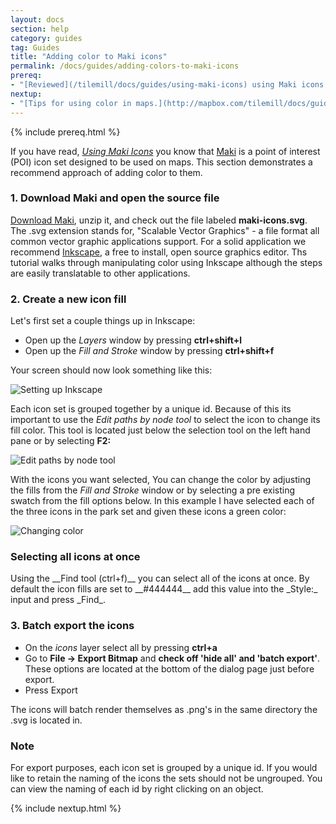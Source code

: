 ```yaml
---
layout: docs
section: help
category: guides
tag: Guides
title: "Adding color to Maki icons"
permalink: /docs/guides/adding-colors-to-maki-icons
prereq:
- "[Reviewed](/tilemill/docs/guides/using-maki-icons) using Maki icons."
nextup:
- "[Tips for using color in maps.](http://mapbox.com/tilemill/docs/guides/tips-for-color)"
---
```

{% include prereq.html %}

If you have read, [_Using Maki Icons_](http://mapbox.com/tilemill/docs/guides/using-maki-icons) you know that [Maki](http://mapbox.com/maki) is a point of interest (POI) icon set designed to be used on maps. This section demonstrates a recommend approach of adding color to them. 

### 1. Download Maki and open the source file

[Download Maki](http://mapbox.com/maki/maki-icon-source/maki.zip), unzip it, and check out the file labeled __maki-icons.svg__. The .svg extension stands for, "Scalable Vector Graphics" - a file format all common vector graphic applications support. For a solid application we recommend [Inkscape](http://inkscape.org), a free to install, open source graphics editor. Ths tutorial walks through manipulating color using Inkscape although the steps are easily translatable to other applications.

### 2. Create a new icon fill

Let's first set a couple things up in Inkscape:

- Open up the _Layers_ window by pressing __ctrl+shift+l__
- Open up the _Fill and Stroke_ window by pressing __ctrl+shift+f__

Your screen should now look something like this:

![Setting up Inkscape](/tilemill/assets/pages/adding-colors-to-maki-icons-1.png)

Each icon set is grouped together by a unique id. Because of this its important to use
the _Edit paths by node tool_ to select the icon to change its fill
color. This tool is located just below the selection tool on the left
hand pane or by selecting __F2:__ 

![Edit paths by node tool](/tilemill/assets/pages/adding-colors-to-maki-icons-2.png)

With the icons you want selected, You can change the color by
adjusting the fills from the _Fill and Stroke_ window or by selecting
a pre existing swatch from the fill options below. In this example
I have selected each of the three icons in the park set and given these
icons a green color:

![Changing color](/tilemill/assets/pages/adding-colors-to-maki-icons-3.png)

<div class='note' markdown='1'>
<h3>Selecting all icons at once</h3>
Using the __Find tool (ctrl+f)__ you can select all of the icons at
once. By default the icon fills are set to __#444444__ add this value
into the _Style:_ input and press _Find_.
</div>

### 3. Batch export the icons

- On the _icons_ layer select all by pressing __ctrl+a__
- Go to __File -> Export Bitmap__ and __check off 'hide all' and 'batch export'__. These options are located at the bottom of the dialog page just before export.
- Press Export

The icons will batch render themselves as .png's in the same directory the .svg is located in.

<div class='note' markdown='1'>
<h3>Note</h3>
For export purposes, each icon set is grouped by a unique id. If you would like to retain the naming of the icons the sets should not be ungrouped. You can view the naming of each id by right clicking on an object.
</div>

{% include nextup.html %}
